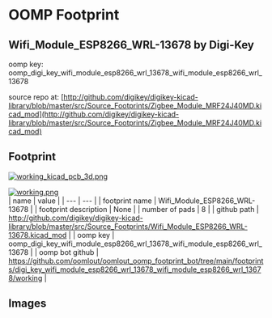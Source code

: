 # OOMP Footprint  
## Wifi_Module_ESP8266_WRL-13678  by Digi-Key  
  
oomp key: oomp_digi_key_wifi_module_esp8266_wrl_13678_wifi_module_esp8266_wrl_13678  
  
source repo at: [http://github.com/digikey/digikey-kicad-library/blob/master/src/Source_Footprints/Zigbee_Module_MRF24J40MD.kicad_mod](http://github.com/digikey/digikey-kicad-library/blob/master/src/Source_Footprints/Zigbee_Module_MRF24J40MD.kicad_mod)  
## Footprint  
  
[![working_kicad_pcb_3d.png](working_kicad_pcb_3d_600.png)](working_kicad_pcb_3d.png)  
  
[![working.png](working_600.png)](working.png)  
| name | value | 
| --- | --- | 
| footprint name | Wifi_Module_ESP8266_WRL-13678 | 
| footprint description | None | 
| number of pads | 8 | 
| github path | http://github.com/digikey/digikey-kicad-library/blob/master/src/Source_Footprints/Wifi_Module_ESP8266_WRL-13678.kicad_mod | 
| oomp key | oomp_digi_key_wifi_module_esp8266_wrl_13678_wifi_module_esp8266_wrl_13678 | 
| oomp bot github | https://github.com/oomlout/oomlout_oomp_footprint_bot/tree/main/footprints/digi_key_wifi_module_esp8266_wrl_13678_wifi_module_esp8266_wrl_13678/working | 
## Images  
